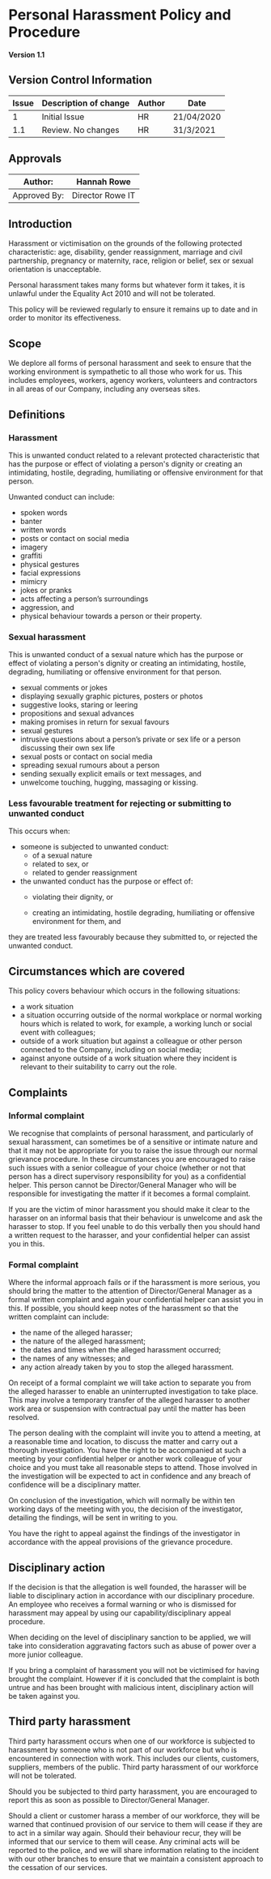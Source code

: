 # Personal Harassment Policy and Procedure 

**Version 1.1**

## Version Control Information

| Issue | Description of change | Author | Date       |
| ----- | --------------------- | ------ | ---------- |
| 1     | Initial Issue         | HR     | 21/04/2020 |
| 1.1   | Review. No changes    | HR     | 31/3/2021  |

## Approvals

| Author:      | Hannah Rowe      |
| ------------ | ---------------- |
| Approved By: | Director Rowe IT |

## Introduction 

Harassment or victimisation on the grounds of the following protected characteristic: age, disability, gender reassignment, marriage and civil partnership, pregnancy or maternity, race, religion or belief, sex or sexual orientation is unacceptable. 

Personal harassment takes many forms but whatever form it takes, it is unlawful under the Equality Act 2010 and will not be tolerated. 

This policy will be reviewed regularly to ensure it remains up to date and in order to monitor its effectiveness. 

## Scope 

We deplore all forms of personal harassment and seek to ensure that the working environment is sympathetic to all those who work for us. This includes employees, workers, agency workers, volunteers and contractors in all areas of our Company, including any overseas sites. 

## Definitions 

### Harassment 

This is unwanted conduct related to a relevant protected characteristic that has the purpose or effect of violating a person's dignity or creating an intimidating, hostile, degrading, humiliating or offensive environment for that person. 

Unwanted conduct can include: 

- spoken words 
- banter
- written words 
- posts or contact on social media 
- imagery
- graffiti
- physical gestures 
- facial expressions 
- mimicry
- jokes or pranks 
- acts affecting a person’s surroundings 
- aggression, and 
- physical behaviour towards a person or their property. 

### Sexual harassment 

This is unwanted conduct of a sexual nature which has the purpose or effect of violating a person's dignity or creating an intimidating, hostile, degrading, humiliating or offensive environment for that person. 

- sexual comments or jokes 
- displaying sexually graphic pictures, posters or photos 
- suggestive looks, staring or leering 
- propositions and sexual advances 
- making promises in return for sexual favours 
- sexual gestures 
- intrusive questions about a person’s private or sex life or a person discussing their own sex life 
- sexual posts or contact on social media 
- spreading sexual rumours about a person 
- sending sexually explicit emails or text messages, and 
- unwelcome touching, hugging, massaging or kissing. 

### Less favourable treatment for rejecting or submitting to unwanted conduct 

This occurs when: 

- someone is subjected to unwanted conduct: 
    - of a sexual nature
    - related to sex, or 
    - related to gender reassignment 
- the unwanted conduct has the purpose or effect of: 
    - violating their dignity, or 
    
    - creating an intimidating, hostile degrading, humiliating or offensive environment for them, and
    

they are treated less favourably because they submitted to, or rejected the unwanted conduct. 

## Circumstances which are covered 

This policy covers behaviour which occurs in the following situations: 

- a work situation 
- a situation occurring outside of the normal workplace or normal working hours which is related to work, for example, a working lunch or social event with colleagues; 
- outside of a work situation but against a colleague or other person connected to the Company, including on social media; 
- against anyone outside of a work situation where they incident is relevant to their suitability to carry out the role. 

## Complaints

### Informal complaint 

We recognise that complaints of personal harassment, and particularly of sexual harassment, can sometimes be of a sensitive or intimate nature and that it may not be appropriate for you to raise the issue through our normal grievance procedure. In these circumstances you are encouraged to raise such issues with a senior colleague of your choice (whether or not that person has a direct supervisory responsibility for you) as a confidential helper. This person cannot be Director/General Manager who will be responsible for investigating the matter if it becomes a formal complaint. 

If you are the victim of minor harassment you should make it clear to the harasser on an informal basis that their behaviour is unwelcome and ask the harasser to stop. If you feel unable to do this verbally then you should hand a written request to the harasser, and your confidential helper can assist you in this. 

### Formal complaint 

Where the informal approach fails or if the harassment is more serious, you should bring the matter to the attention of Director/General Manager as a formal written complaint and again your confidential helper can assist you in this. If possible, you should keep notes of the harassment so that the written complaint can include: 

- the name of the alleged harasser; 
- the nature of the alleged harassment; 
- the dates and times when the alleged harassment occurred; 
- the names of any witnesses; and 
- any action already taken by you to stop the alleged harassment. 

On receipt of a formal complaint we will take action to separate you from the alleged harasser to enable an uninterrupted investigation to take place. This may involve a temporary transfer of the alleged harasser to another work area or suspension with contractual pay until the matter has been resolved. 

The person dealing with the complaint will invite you to attend a meeting, at a reasonable time and location, to discuss the matter and carry out a thorough investigation. You have the right to be accompanied at such a meeting by your confidential helper or another work colleague of your choice and you must take all reasonable steps to attend. Those involved in the investigation will be expected to act in confidence and any breach of confidence will be a disciplinary matter. 

On conclusion of the investigation, which will normally be within ten working days of the meeting with you, the decision of the investigator, detailing the findings, will be sent in writing to you. 

You have the right to appeal against the findings of the investigator in accordance with the appeal provisions of the grievance procedure. 

## Disciplinary action 

If the decision is that the allegation is well founded, the harasser will be liable to disciplinary action in accordance with our disciplinary procedure. An employee who receives a formal warning or who is dismissed for harassment may appeal by using our capability/disciplinary appeal procedure. 

When deciding on the level of disciplinary sanction to be applied, we will take into consideration aggravating factors such as abuse of power over a more junior colleague. 

If you bring a complaint of harassment you will not be victimised for having brought the complaint. However if it is concluded that the complaint is both untrue and has been brought with malicious intent, disciplinary action will be taken against you. 

## Third party harassment 

Third party harassment occurs when one of our workforce is subjected to harassment by someone who is not part of our workforce but who is encountered in connection with work. This includes our clients, customers, suppliers, members of the public. Third party harassment of our workforce will not be tolerated. 

Should you be subjected to third party harassment, you are encouraged to report this as soon as possible to Director/General Manager. 

Should a client or customer harass a member of our workforce, they will be warned that continued provision of our service to them will cease if they are to act in a similar way again. Should their behaviour recur, they will be informed that our service to them will cease. Any criminal acts will be reported to the police, and we will share information relating to the incident with our other branches to ensure that we maintain a consistent approach to the cessation of our services. 

